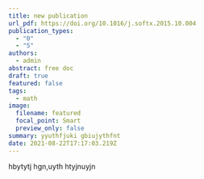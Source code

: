 ```yaml
---
title: new publication
url_pdf: https://doi.org/10.1016/j.softx.2015.10.004
publication_types:
  - "0"
  - "5"
authors:
  - admin
abstract: free doc
draft: true
featured: false
tags:
  - math
image:
  filename: featured
  focal_point: Smart
  preview_only: false
summary: yyuthfjuki gbiujythfnt
date: 2021-08-22T17:17:03.219Z
---
```

hbytytj hgn,uyth htyjnuyjn
